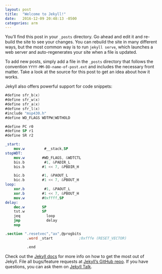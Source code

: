 ```yaml
---
layout: post
title:  "Welcome to Jekyll!"
date:   2016-12-09 20:48:13 -0500
categories: arm
---
```

You’ll find this post in your `_posts` directory. Go ahead and edit it and re-build the site to see your changes. You can rebuild the site in many different ways, but the most common way is to run `jekyll serve`, which launches a web server and auto-regenerates your site when a file is updated.

To add new posts, simply add a file in the `_posts` directory that follows the convention `YYYY-MM-DD-name-of-post.ext` and includes the necessary front matter. Take a look at the source for this post to get an idea about how it works.

Jekyll also offers powerful support for code snippets:

```nasm
#define sfr_b(x)
#define sfr_w(x)
#define sfr_a(x)
#define sfr_l(x)
#include "msp430.h"
#define WD_FLAGS WDTPW|WDTHOLD

#define PC r0
#define SP r1
#define SR r2

_start:
    mov.w         #__stack,SP
stopWDT:
    mov.w        #WD_FLAGS, &WDTCTL
    bis.b         #1, &PADIR_L
    bis.b        #1 << 7, &PBDIR_H

    bic.b        #1, &PAOUT_L
    bic.b        #1 << 7, &PBOUT_H
loop:
    xor.b         #1, &PAOUT_L
    xor.b        #1 << 7, &PBOUT_H
    mov.w        #0xffff,SP
delay:
    dec.w        SP
    tst.w        SP
    jeq            loop
    jmp            delay
    nop

.section ".resetvec","ax",@progbits
          .word _start            ;0xfffe (RESET_VECTOR)

          .end
```

Check out the [Jekyll docs][jekyll-docs] for more info on how to get the most out of Jekyll. File all bugs/feature requests at [Jekyll’s GitHub repo][jekyll-gh]. If you have questions, you can ask them on [Jekyll Talk][jekyll-talk].

[jekyll-docs]: http://jekyllrb.com/docs/home
[jekyll-gh]:   https://github.com/jekyll/jekyll
[jekyll-talk]: https://talk.jekyllrb.com/
